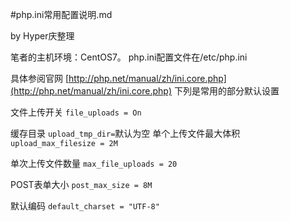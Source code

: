 #php.ini常用配置说明.md

by Hyper庆整理

笔者的主机环境：CentOS7。
php.ini配置文件在/etc/php.ini

具体参阅官网
[http://php.net/manual/zh/ini.core.php](http://php.net/manual/zh/ini.core.php)
下列是常用的部分默认设置

文件上传开关
`file_uploads = On`

缓存目录
`upload_tmp_dir=`默认为空
单个上传文件最大体积
`upload_max_filesize = 2M`

单次上传文件数量
`max_file_uploads = 20`

POST表单大小
`post_max_size = 8M`

默认编码
`default_charset = "UTF-8"`